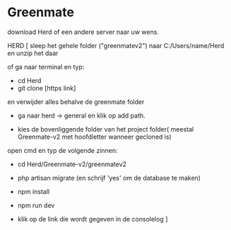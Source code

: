 # Greenmate

download Herd of een andere server naar uw wens.

HERD [
sleep het gehele folder ("greenmatev2") naar C:/Users/name/Herd en unzip het daar

of ga naar terminal en typ: 

- cd Herd
- git clone [https link] 

en verwijder alles behalve de greenmate folder

- ga naar herd -> general en klik op add path.

- kies de bovenliggende folder van het project folder( meestal Greenmate-v2 met hoofdletter wanneer gecloned is)

open cmd en typ de volgende zinnen:

- cd Herd/Greenmate-v2/greenmatev2

- php artisan migrate (en schrijf 'yes' om de database te maken)

- npm install

- npm run dev

- klik op de link die wordt gegeven in de consolelog
]
